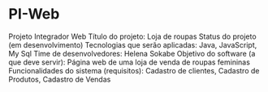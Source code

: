 # PI-Web
Projeto Integrador Web
Título do projeto: Loja de roupas
Status do projeto (em desenvolvimento)
Tecnologias que serão aplicadas: Java, JavaScript, My Sql
Time de desenvolvedores: Helena Sokabe
Objetivo do software (a que deve servir): Página web de uma loja de venda de roupas femininas
Funcionalidades do sistema (requisitos): Cadastro de clientes, Cadastro de Produtos, Cadastro de Vendas
